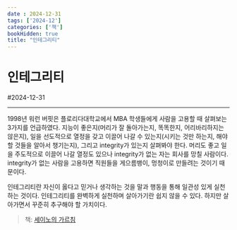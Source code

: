 ```yaml
---
date : 2024-12-31
tags: ['2024-12']
categories: ['책']
bookHidden: true
title: "인테그리티"
---
```


# 인테그리티

#2024-12-31

---

1998년 워런 버핏은 플로리다대학교에서 MBA 학생들에게 사람을 고용할 때 살펴보는 3가지를 언급하였다. 지능이 좋은지(머리가 잘 돌아가는지, 똑똑한지, 어리바리하지는 않은지), 일을 선도적으로 열정을 갖고 이끌어 나갈 수 있는지(시키는 것만 하는지, 해야 할 것들을 알아서 챙기는지), 그리고 integrity가 있는지 살펴봐야 한다.
머리도 좋고 일을 주도적으로 이끌어 나갈 열정도 있으나 integrity가 없는 자는 회사를 망칠 사람이다. integrity가 없는 사람을 고용하면 직원들을 게으름뱅이, 멍청이로 만들려는 것이기 때문이다.

인테그리티란 자신이 옳다고 믿거나 생각하는 것을 말과 행동을 통해 일관성 있게 실천하는 것이다. 인테그리티를 완벽하게 실천하며 살아가기란 쉽지 않을 수 있다. 하지만 살아가면서 꾸준히 추구해야 할 가치이다.

> 책: [세이노의 가르침](https://yshghid.github.io/docs/hobby/book/book5)
